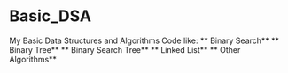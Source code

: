 # Basic_DSA
My Basic Data Structures and Algorithms Code like: 
** Binary Search**
** Binary Tree**
** Binary Search Tree**
** Linked List**
** Other Algorithms**
